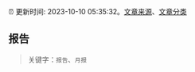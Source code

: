 :alarm_clock: 更新时间: 2023-10-10 05:35:32。[文章来源](/README.md)、[文章分类](/TAGS.md)

## 报告


> 关键字：`报告`、`月报`



